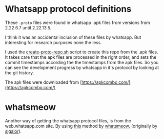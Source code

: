 # Whatsapp protocol definitions

These `.proto` files were found in whatsapp .apk files from versions from 2.22.6.7 until 2.22.13.5.

I think it was an accidental inclusion of these files by whatsapp.
But interesting for research purposes none the less.

I used the [create-proto-repo.sh](create-proto-repo.sh) script to create this repo from the .apk files. It takes care that the apk files are processed in the right order, and sets the commit timestamps according the the timestamps from the apk files.
So you can see the development progress by whatsapp in it's protocol by looking at the git history.

The apk files were downloaded from [https://apkcombo.com/](https://apkcombo.com/)

# whatsmeow

Another way of getting the whatsapp protocol files, is from the web.whatsapp.com site.
By using [this](https://github.com/tulir/whatsmeow/tree/main/binary/proto/extract) method by [whatsmeow](https://github.com/tulir/whatsmeow/), (originally by [sigalor](https://github.com/sigalor/whatsapp-web-reveng)).


